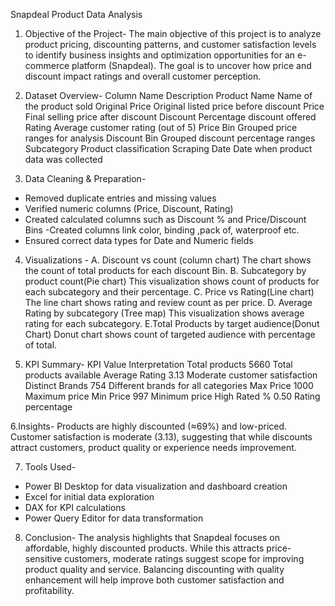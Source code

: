 Snapdeal Product Data Analysis

1. Objective of the Project-
The main objective of this project is to analyze product pricing, discounting patterns, and customer satisfaction levels to identify business insights and optimization opportunities for an e-commerce  platform (Snapdeal). The goal is to uncover how price and discount impact ratings and overall customer perception.

3. Dataset Overview-
Column Name	     Description
Product Name	   Name of the product sold
Original Price	  Original listed price before discount
Price	            Final selling price after discount
Discount	        Percentage discount offered
Rating	          Average customer rating (out of 5)
Price Bin	        Grouped price ranges for analysis
Discount Bin	    Grouped discount percentage ranges
Subcategory	      Product classification
Scraping Date	    Date when product data was collected

5. Data Cleaning & Preparation-
- Removed duplicate entries and missing values
- Verified numeric columns (Price, Discount, Rating)
- Created calculated columns such as Discount % and Price/Discount Bins
-Created columns link color, binding ,pack of, waterproof etc.
- Ensured correct data types for Date and Numeric fields

4. Visualizations -
A. Discount vs count (column chart)
The chart shows the count of total products for each discount Bin.
B. Subcategory by product count(Pie chart)
This visualization shows count of products for each subcategory and their percentage.
C. Price  vs Rating(Line chart)
The line chart shows rating and review count as per price.
D. Average Rating by subcategory (Tree map)
This visualization shows  average rating  for each subcategory.
E.Total Products by  target audience(Donut Chart)
Donut chart shows count of targeted audience with percentage of total.

6. KPI Summary-
KPI   	        Value	   Interpretation
Total products	5660	  Total products available
Average Rating	3.13	  Moderate customer satisfaction
Distinct Brands	754	    Different  brands for all categories
Max Price     	1000	   Maximum price
Min Price     	997	     Minimum price
High Rated %  	0.50	   Rating percentage

6.Insights-
Products are highly discounted (≈69%) and low-priced. Customer satisfaction is moderate (3.13), suggesting that while discounts attract customers, product quality or experience needs improvement.

7. Tools Used-
- Power BI Desktop for data visualization and dashboard creation
- Excel for initial data exploration
- DAX for KPI calculations
- Power Query Editor for data transformation
  
8. Conclusion-
The analysis highlights that Snapdeal focuses on affordable, highly discounted products. While this attracts price-sensitive customers, moderate ratings suggest scope for improving product quality and service. Balancing discounting with quality enhancement will help improve both customer satisfaction and profitability.
